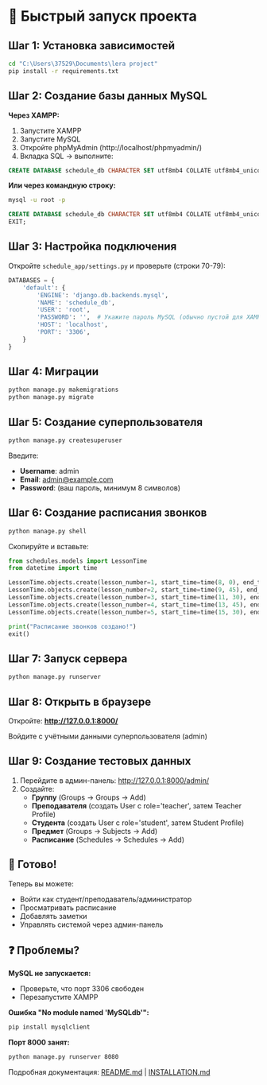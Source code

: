 # 🚀 Быстрый запуск проекта

## Шаг 1: Установка зависимостей

```bash
cd "C:\Users\37529\Documents\lera project"
pip install -r requirements.txt
```

## Шаг 2: Создание базы данных MySQL

**Через XAMPP:**
1. Запустите XAMPP
2. Запустите MySQL
3. Откройте phpMyAdmin (http://localhost/phpmyadmin/)
4. Вкладка SQL → выполните:

```sql
CREATE DATABASE schedule_db CHARACTER SET utf8mb4 COLLATE utf8mb4_unicode_ci;
```

**Или через командную строку:**
```bash
mysql -u root -p
```
```sql
CREATE DATABASE schedule_db CHARACTER SET utf8mb4 COLLATE utf8mb4_unicode_ci;
EXIT;
```

## Шаг 3: Настройка подключения

Откройте `schedule_app/settings.py` и проверьте (строки 70-79):
```python
DATABASES = {
    'default': {
        'ENGINE': 'django.db.backends.mysql',
        'NAME': 'schedule_db',
        'USER': 'root',
        'PASSWORD': '',  # Укажите пароль MySQL (обычно пустой для XAMPP)
        'HOST': 'localhost',
        'PORT': '3306',
    }
}
```

## Шаг 4: Миграции

```bash
python manage.py makemigrations
python manage.py migrate
```

## Шаг 5: Создание суперпользователя

```bash
python manage.py createsuperuser
```

Введите:
- **Username**: admin
- **Email**: admin@example.com
- **Password**: (ваш пароль, минимум 8 символов)

## Шаг 6: Создание расписания звонков

```bash
python manage.py shell
```

Скопируйте и вставьте:
```python
from schedules.models import LessonTime
from datetime import time

LessonTime.objects.create(lesson_number=1, start_time=time(8, 0), end_time=time(9, 30))
LessonTime.objects.create(lesson_number=2, start_time=time(9, 45), end_time=time(11, 15))
LessonTime.objects.create(lesson_number=3, start_time=time(11, 30), end_time=time(13, 0))
LessonTime.objects.create(lesson_number=4, start_time=time(13, 45), end_time=time(15, 15))
LessonTime.objects.create(lesson_number=5, start_time=time(15, 30), end_time=time(17, 0))

print("Расписание звонков создано!")
exit()
```

## Шаг 7: Запуск сервера

```bash
python manage.py runserver
```

## Шаг 8: Открыть в браузере

Откройте: **http://127.0.0.1:8000/**

Войдите с учётными данными суперпользователя (admin)

## Шаг 9: Создание тестовых данных

1. Перейдите в админ-панель: http://127.0.0.1:8000/admin/
2. Создайте:
   - **Группу** (Groups → Groups → Add)
   - **Преподавателя** (создать User с role='teacher', затем Teacher Profile)
   - **Студента** (создать User с role='student', затем Student Profile)
   - **Предмет** (Groups → Subjects → Add)
   - **Расписание** (Schedules → Schedules → Add)

## 🎉 Готово!

Теперь вы можете:
- Войти как студент/преподаватель/администратор
- Просматривать расписание
- Добавлять заметки
- Управлять системой через админ-панель

## ❓ Проблемы?

**MySQL не запускается:**
- Проверьте, что порт 3306 свободен
- Перезапустите XAMPP

**Ошибка "No module named 'MySQLdb'":**
```bash
pip install mysqlclient
```

**Порт 8000 занят:**
```bash
python manage.py runserver 8080
```

Подробная документация: [README.md](README.md) | [INSTALLATION.md](INSTALLATION.md)
